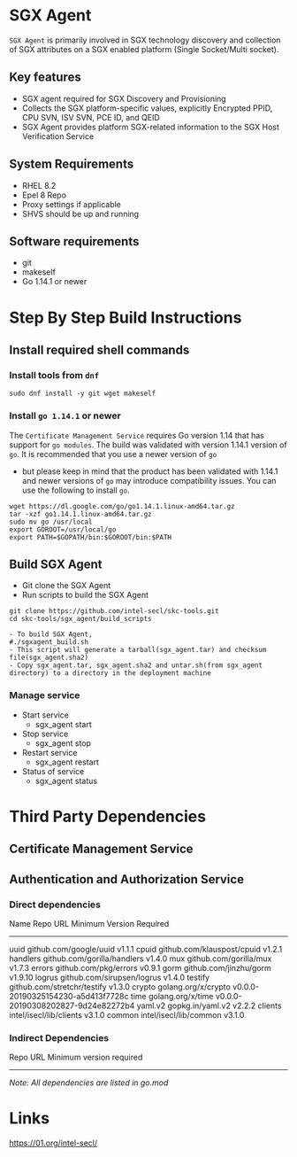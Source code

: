 SGX Agent
=========

`SGX Agent` is primarily involved in SGX technology discovery and
collection of SGX attributes on a SGX enabled platform (Single
Socket/Multi socket).

Key features
------------

-   SGX agent required for SGX Discovery and Provisioning
-   Collects the SGX platform-specific values, explicitly Encrypted
    PPID, CPU SVN, ISV SVN, PCE ID, and QEID
-   SGX Agent provides platform SGX-related information to the SGX Host
    Verification Service

System Requirements
-------------------

-   RHEL 8.2
-   Epel 8 Repo
-   Proxy settings if applicable
-   SHVS should be up and running

Software requirements
---------------------

-   git
-   makeself
-   Go 1.14.1 or newer

Step By Step Build Instructions
===============================

Install required shell commands
-------------------------------

### Install tools from `dnf`

``` {.shell}
sudo dnf install -y git wget makeself
```

### Install `go 1.14.1` or newer

The `Certificate Management Service` requires Go version 1.14 that has
support for `go modules`. The build was validated with version 1.14.1
version of `go`. It is recommended that you use a newer version of `go`
- but please keep in mind that the product has been validated with
1.14.1 and newer versions of `go` may introduce compatibility issues.
You can use the following to install `go`.

``` {.shell}
wget https://dl.google.com/go/go1.14.1.linux-amd64.tar.gz
tar -xzf go1.14.1.linux-amd64.tar.gz
sudo mv go /usr/local
export GOROOT=/usr/local/go
export PATH=$GOPATH/bin:$GOROOT/bin:$PATH
```

Build SGX Agent
---------------

-   Git clone the SGX Agent
-   Run scripts to build the SGX Agent

``` {.shell}
git clone https://github.com/intel-secl/skc-tools.git
cd skc-tools/sgx_agent/build_scripts

- To build SGX Agent,
#./sgxagent_build.sh
- This script will generate a tarball(sgx_agent.tar) and checksum file(sgx_agent.sha2)
- Copy sgx_agent.tar, sgx_agent.sha2 and untar.sh(from sgx_agent directory) to a directory in the deployment machine
```

### Manage service

-   Start service
    -   sgx\_agent start
-   Stop service
    -   sgx\_agent stop
-   Restart service
    -   sgx\_agent restart
-   Status of service
    -   sgx\_agent status

Third Party Dependencies
========================

Certificate Management Service
------------------------------

Authentication and Authorization Service
----------------------------------------

### Direct dependencies

  Name       Repo URL                            Minimum Version Required
  ---------- ----------------------------- ------------------------------------
  uuid       github.com/google/uuid                       v1.1.1
  cpuid      github.com/klauspost/cpuid                   v1.2.1
  handlers   github.com/gorilla/handlers                  v1.4.0
  mux        github.com/gorilla/mux                       v1.7.3
  errors     github.com/pkg/errors                        v0.9.1
  gorm       github.com/jinzhu/gorm                      v1.9.10
  logrus     github.com/sirupsen/logrus                   v1.4.0
  testify    github.com/stretchr/testify                  v1.3.0
  crypto     golang.org/x/crypto            v0.0.0-20190325154230-a5d413f7728c
  time       golang.org/x/time              v0.0.0-20190308202827-9d24e82272b4
  yaml.v2    gopkg.in/yaml.v2                             v2.2.2
  clients    intel/isecl/lib/clients                      v3.1.0
  common     intel/isecl/lib/common                   	  v3.1.0

### Indirect Dependencies

  Repo URL    Minimum version required
  ---------- --------------------------
             

*Note: All dependencies are listed in go.mod*

Links
=====

<https://01.org/intel-secl/>
